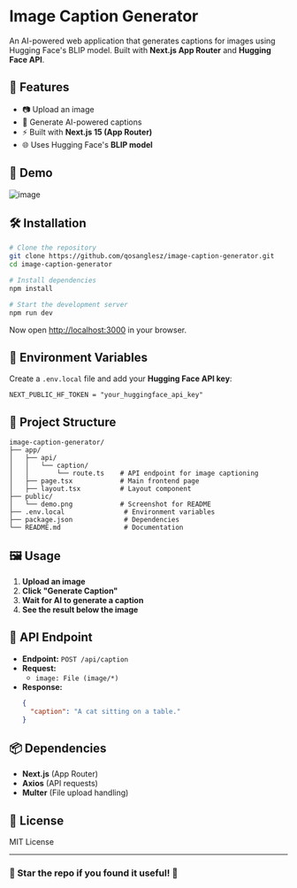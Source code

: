 # Image Caption Generator

An AI-powered web application that generates captions for images using Hugging Face's BLIP model. Built with **Next.js App Router** and **Hugging Face API**.

## 🚀 Features
- 📷 Upload an image
- 🤖 Generate AI-powered captions
- ⚡ Built with **Next.js 15 (App Router)**
- 🌐 Uses Hugging Face's **BLIP model**

## 📸 Demo
![image](https://github.com/user-attachments/assets/7798f85f-2f50-4c82-b916-d6263556dfcf)


## 🛠️ Installation

```sh
# Clone the repository
git clone https://github.com/qosanglesz/image-caption-generator.git
cd image-caption-generator

# Install dependencies
npm install

# Start the development server
npm run dev
```

Now open [http://localhost:3000](http://localhost:3000) in your browser.

## 🔑 Environment Variables
Create a `.env.local` file and add your **Hugging Face API key**:

```env
NEXT_PUBLIC_HF_TOKEN = "your_huggingface_api_key"
```

## 📂 Project Structure
```
image-caption-generator/
├── app/
│   ├── api/
│   │   └── caption/
│   │       └── route.ts    # API endpoint for image captioning
│   ├── page.tsx            # Main frontend page
│   ├── layout.tsx          # Layout component
├── public/
│   └── demo.png            # Screenshot for README
├── .env.local               # Environment variables
├── package.json             # Dependencies
└── README.md                # Documentation
```

## 🖼️ Usage
1. **Upload an image**
2. **Click "Generate Caption"**
3. **Wait for AI to generate a caption**
4. **See the result below the image**

## 📜 API Endpoint

- **Endpoint:** `POST /api/caption`
- **Request:**
    - `image: File (image/*)`
- **Response:**
  ```json
  {
    "caption": "A cat sitting on a table."
  }
  ```

## 📦 Dependencies
- **Next.js** (App Router)
- **Axios** (API requests)
- **Multer** (File upload handling)

## 📝 License
MIT License

---
### 🌟 Star the repo if you found it useful! 🚀

